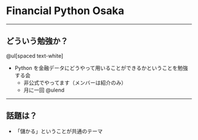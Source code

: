 # Financial Python Osaka 

---


## どういう勉強か？

@ul[spaced text-white]
- Python を金融データにどうやって用いることができるかということを勉強する会
  - 非公式でやってます（メンバーは紹介のみ）
  - 月に一回
@ulend

---

## 話題は？

- 「儲かる」ということが共通のテーマ


